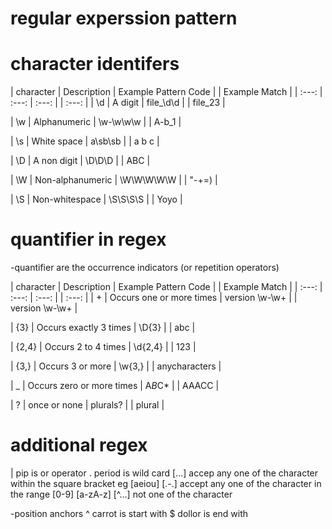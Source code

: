 # regular experssion pattern

# character identifers

| character | Description | Example Pattern Code | | Example Match |
| :---: | :---: | :---: | | :---: |
| \d | A digit | file\_\d\d | | file_23 |

| \w | Alphanumeric | \w-\w\w\w | | A-b_1 |

| \s | White space | a\sb\sb | | a b c |

| \D | A non digit | \D\D\D | | ABC |

| \W | Non-alphanumeric | \W\W\W\W\W | | "-+=) |

| \S | Non-whitespace | \S\S\S\S | | Yoyo |

# quantifier in regex

-quantifier are the occurrence indicators (or repetition operators)

| character | Description | Example Pattern Code | | Example Match |
| :---: | :---: | :---: | | :---: |
| + | Occurs one or more times | version \w-\w+ | | version \w-\w+ |

| {3} | Occurs exactly 3 times | \D{3} | | abc |

| {2,4} | Occurs 2 to 4 times | \d{2,4} | | 123 |

| {3,} | Occurs 3 or more | \w{3,} | | anycharacters |

| \_ | Occurs zero or more times | A*B*C\* | | AAACC |

| ? | once or none | plurals? | | plural |

# additional regex

| pip is or operator
. period is wild card
[...] accep any one of the character within the square bracket eg [aeiou]
[.-.] accept any one of the character in the range [0-9] [a-zA-z]
[^...] not one of the character

-position anchors
^ carrot is start with
$ dollor is end with
